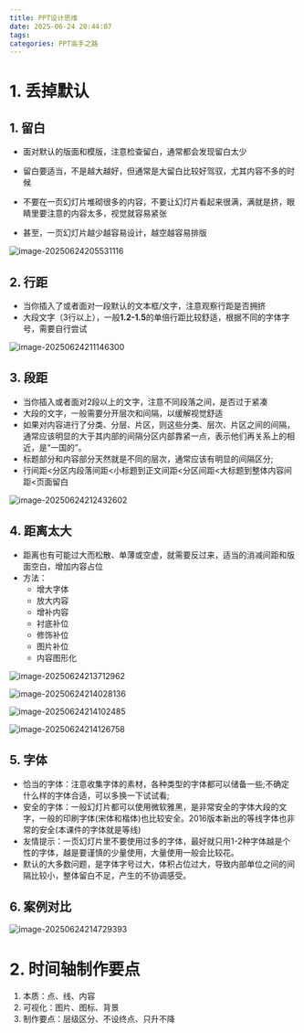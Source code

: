 ```yaml
---
title: PPT设计思维
date: 2025-06-24 20:44:07
tags:
categories: PPT高手之路
---
```


# 1.  丢掉默认

## 1. 留白

- 面对默认的版面和模版，注意检查留白，通常都会发现留白太少

- 留白要适当，不是越大越好，但通常是大留白比较好驾驭，尤其内容不多的时候
- 不要在一页幻灯片堆砌很多的内容，不要让幻灯片看起来很满，满就是挤，眼睛里要注意的内容太多，视觉就容易紧张
- 甚至，一页幻灯片越少越容易设计，越空越容易排版

![image-20250624205531116](https://panyuro.oss-cn-beijing.aliyuncs.com/image-20250624205531116.png)





## 2. 行距

- 当你插入了或者面对一段默认的文本框/文字，注意观察行距是否拥挤
- 大段文字（3行以上），一般**1.2-1.5**的单倍行距比较舒适，根据不同的字体字号，需要自行尝试

![image-20250624211146300](https://panyuro.oss-cn-beijing.aliyuncs.com/image-20250624211146300.png)

## 3. 段距

- 当你插入或者面对2段以上的文字，注意不同段落之间，是否过于紧凑
- 大段的文字，一般需要分开层次和间隔，以缓解视觉舒适
- 如果对内容进行了分类、分层、片区，则这些分类、层次、片区之间的间隔，通常应该明显的大于其内部的间隔分区内部靠紧一点，表示他们再关系上的相近，是“一国的”。
- 标题部分和内容部分天然就是不同的层次，通常应该有明显的间隔区分;
- 行间距<分区内段落间距<小标题到正文间距<分区间距<大标题到整体内容间距<页面留白

![image-20250624212432602](https://panyuro.oss-cn-beijing.aliyuncs.com/image-20250624212432602.png)



## 4. 距离太大

- 距离也有可能过大而松散、单薄或空虚，就需要反过来，适当的消减间距和版面空白，增加内容占位
- 方法：
  - 增大字体
  - 放大内容
  - 增补内容
  - 衬底补位
  - 修饰补位
  - 图片补位
  - 内容图形化

![image-20250624213712962](https://panyuro.oss-cn-beijing.aliyuncs.com/image-20250624213712962.png)

![image-20250624214028136](https://panyuro.oss-cn-beijing.aliyuncs.com/image-20250624214028136.png)



![image-20250624214102485](https://panyuro.oss-cn-beijing.aliyuncs.com/image-20250624214102485.png)

![image-20250624214126758](https://panyuro.oss-cn-beijing.aliyuncs.com/image-20250624214126758.png)

## 5. 字体

- 恰当的字体：注意收集字体的素材，各种类型的字体都可以储备一些;不确定什么样的字体合适，可以多换一下试试看;
- 安全的字体：一般幻灯片都可以使用微软雅黑，是非常安全的字体大段的文字，一般的印刷字体(宋体和楷体)也比较安全。2016版本新出的等线字体也非常的安全(本课件的字体就是等线)
- 友情提示：一页幻灯片里不要使用过多的字体，最好就只用1-2种字体越是个性的字体，越是要谨慎的少量使用，大量使用一般会比较花。
- 默认的大多数问题，是字体字号过大，体积占位过大，导致内部单位之间的间隔比较小，整体留白不足，产生的不协调感受。

## 6. 案例对比

![image-20250624214729393](https://panyuro.oss-cn-beijing.aliyuncs.com/image-20250624214729393.png)

# 2. 时间轴制作要点

1. 本质：点、线、内容
2. 可视化：图片、图标、背景
3. 制作要点：层级区分、不设终点、只升不降
